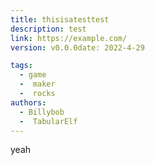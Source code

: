 ```yaml
---
title: thisisatesttest
description: test
link: https://example.com/
version: v0.0.0date: 2022-4-29

tags:
  - game
  -  maker
  -  rocks
authors:
  - Billybob
  -  TabularElf
---
```


yeah